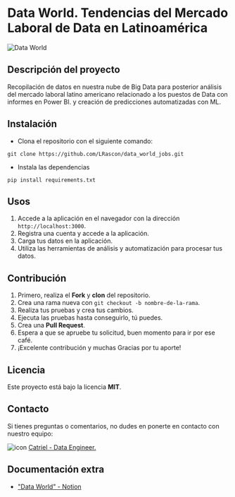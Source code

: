 # Data World. Tendencias del Mercado Laboral de Data en Latinoamérica

![Data World](https://images.unsplash.com/photo-1460925895917-afdab827c52f?ixlib=rb-4.0.3&q=85&fm=jpg&crop=entropy&cs=srgb&w=3600)

## Descripción del proyecto

Recopilación de datos en nuestra nube de Big Data para posterior análisis del mercado laboral latino americano
relacionado a los puestos de Data con informes en Power BI. y creación de predicciones automatizadas con ML.

## Instalación

- Clona el repositorio con el siguiente comando:

```shell
git clone https://github.com/LRascon/data_world_jobs.git

```

- Instala las dependencias

```.python
pip install requirements.txt
```

## Usos

1. Accede a la aplicación en el navegador con la dirección `http://localhost:3000`.
2. Registra una cuenta y accede a la aplicación.
3. Carga tus datos en la aplicación.
4. Utiliza las herramientas de análisis y automatización para procesar tus datos.

## Contribución

1. Primero, realiza el **Fork** y **clon** del repositorio.
2. Crea una rama nueva con `git checkout -b nombre-de-la-rama`.
3. Realiza tus pruebas y crea tus cambios.
4. Ejecuta las pruebas hasta conseguirlo, tú puedes.
5. Crea una **Pull Request**.
6. Espera a que se apruebe tu solicitud, buen momento para ir por ese café.
7. ¡Excelente contribución y muchas Gracias por tu aporte!

## Licencia

Este proyecto está bajo la licencia **MIT**.

## Contacto

Si tienes preguntas o comentarios, no dudes en ponerte en contacto con nuestro equipo:

![icon](./src/data_engineer.ico) [Catriel - Data Engineer.](mailto:perezcatriel@gmail.com)

## Documentación extra

- ["Data World" - Notion](https://pinnate-moth-d4f.notion.site/Data-World-Tendencias-del-Mercado-Laboral-c61f044bd0db44988147fc961551666d)

